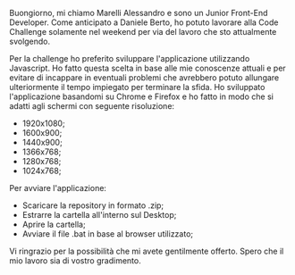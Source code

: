 Buongiorno,
mi chiamo Marelli Alessandro e sono un Junior Front-End Developer.
Come anticipato a Daniele Berto, ho potuto lavorare alla Code Challenge solamente nel weekend per via del lavoro che sto attualmente svolgendo.

Per la challenge ho preferito sviluppare l'applicazione utilizzando Javascript. Ho fatto questa scelta in base alle mie conoscenze attuali e per evitare di incappare in eventuali problemi che avrebbero potuto allungare ulteriormente il tempo impiegato per terminare la sfida.
Ho sviluppato l'applicazione basandomi su Chrome e Firefox e ho fatto in modo che si adatti agli schermi con seguente risoluzione:
 - 1920x1080;
 - 1600x900;
 - 1440x900;
 - 1366x768;
 - 1280x768;
 - 1024x768;

Per avviare l'applicazione:

- Scaricare la repository in formato .zip;
- Estrarre la cartella all'interno sul Desktop;
- Aprire la cartella;
- Avviare il file .bat in base al browser utilizzato;


Vi ringrazio per la possibilità che mi avete gentilmente offerto.
Spero che il mio lavoro sia di vostro gradimento.

